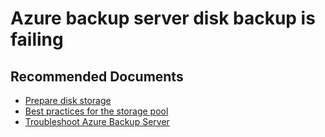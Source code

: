 <properties
            pageTitle="Azure backup server disk backup is failing"
            description="Azure backup server disk backup is failing"
            service="microsoft.recoveryservices"
            resource="vaults"
            authors="srinathv"
            ms.author="srinathv"
            displayOrder=""
            selfHelpType="generic"
            supportTopicIds="32632806"
            resourceTags=""
            productPesIds="15207"
            cloudEnvironments="public"
            articleId="14f3337d-6413-48b5-b9b1-60d5f225944f"
	ownershipId="StorageMediaEdge_Backup"
/>

# Azure backup server disk backup is failing

## **Recommended Documents**

- [Prepare disk storage](https://aka.ms/AB-DPM-PrepareDiskStorage)<br>
- [Best practices for the storage pool](https://aka.ms/AB-DPM-StoragePoolBestPractices)<br>
- [Troubleshoot Azure Backup Server](https://aka.ms/AB-AA4dqdk)
